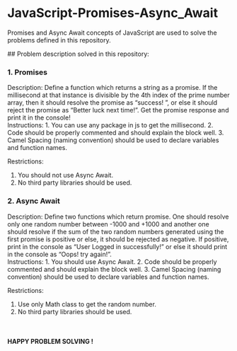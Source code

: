 # JavaScript-Promises-Async_Await
<p> Promises and Async Await concepts of JavaScript are used to solve the problems defined in this repository. </p>
## Problem description solved in this repository: 
<h3> 1. Promises </h4>
Description:
Define a function which returns a string as a promise. If the
millisecond at that instance is divisible by the 4th index of the prime
number array, then it should resolve the promise as “​success! ”, or
else it should reject the promise as “Better luck next time!”. Get the
promise response and print it in the console!
</br>
Instructions:
1. You can use any package in js to get the millisecond.
2. Code should be properly commented and should explain the
block well.
3. Camel Spacing (naming convention) should be used to declare
variables and function names.

Restrictions:
1. You should not use Async Await.
2. No third party libraries should be used.

<h3> 2. Async Await </h4>
Description:
Define two functions which return promise. One should resolve
only one random number between -1000 and +1000 and another one
should resolve if the sum of the two random numbers generated
using the first promise is positive or else, it should be rejected as
negative. If positive, print in the console as “​User Logged in
successfully!” or else it should print in the console as “Oops! try
again!​”.
</br>
Instructions:
1. You should use Async Await.
2. Code should be properly commented and should explain the
block well.
3. Camel Spacing (naming convention) should be used to declare
variables and function names.

Restrictions:
1. Use only Math class to get the random number.
2. No third party libraries should be used. 
</br>
<h4> HAPPY PROBLEM SOLVING ! </h4>

